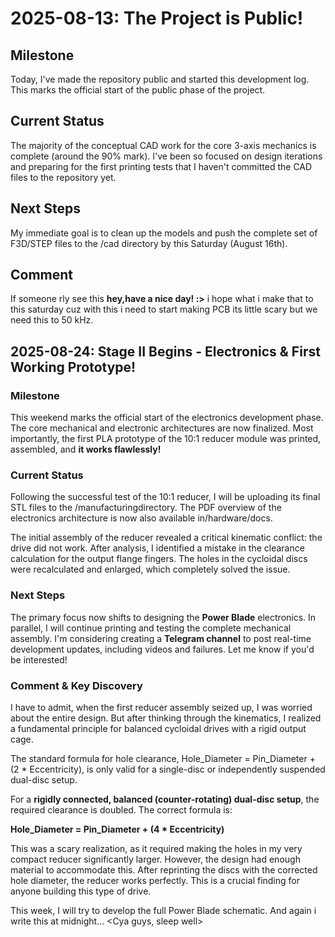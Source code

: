 # 2025-08-13: The Project is Public!

## Milestone
Today, I've made the repository public and started this development log. This marks the official start of the public phase of the project.

## Current Status
The majority of the conceptual CAD work for the core 3-axis mechanics is complete (around the 90% mark). I've been so focused on design iterations and preparing for the first printing tests that I haven't committed the CAD files to the repository yet.

## Next Steps
My immediate goal is to clean up the models and push the complete set of F3D/STEP files to the /cad directory by this Saturday (August 16th).

## Comment
If someone rly see this **hey,have a nice day! :>** i hope what i make that to this saturday cuz with this i need to start making PCB its little scary but we need this to 50 kHz. <Cya> 

## 2025-08-24: Stage II Begins - Electronics & First Working Prototype!

### Milestone
This weekend marks the official start of the electronics development phase. The core mechanical and electronic architectures are now finalized. Most importantly, the first PLA prototype of the 10:1 reducer module was printed, assembled, and **it works flawlessly!**

### Current Status
Following the successful test of the 10:1 reducer, I will be uploading its final STL files to the /manufacturingdirectory. The PDF overview of the electronics architecture is now also available in/hardware/docs.

The initial assembly of the reducer revealed a critical kinematic conflict: the drive did not work. After analysis, I identified a mistake in the clearance calculation for the output flange fingers. The holes in the cycloidal discs were recalculated and enlarged, which completely solved the issue.

### Next Steps
The primary focus now shifts to designing the **Power Blade** electronics. In parallel, I will continue printing and testing the complete mechanical assembly. I'm considering creating a **Telegram channel** to post real-time development updates, including videos and failures. Let me know if you'd be interested!

### Comment & Key Discovery
I have to admit, when the first reducer assembly seized up, I was worried about the entire design. But after thinking through the kinematics, I realized a fundamental principle for balanced cycloidal drives with a rigid output cage.

The standard formula for hole clearance, Hole_Diameter = Pin_Diameter + (2 * Eccentricity), is only valid for a single-disc or independently suspended dual-disc setup.

For a **rigidly connected, balanced (counter-rotating) dual-disc setup**, the required clearance is doubled. The correct formula is:

**Hole_Diameter = Pin_Diameter + (4 * Eccentricity)**

This was a scary realization, as it required making the holes in my very compact reducer significantly larger. However, the design had enough material to accommodate this. After reprinting the discs with the corrected hole diameter, the reducer works perfectly. This is a crucial finding for anyone building this type of drive.

This week, I will try to develop the full Power Blade schematic. And again i write this at midnight... <Cya guys, sleep well>